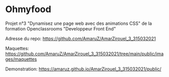 # Ohmyfood
Projet n°3 "Dynamisez une page web avec des animations CSS" de la formation Openclassrooms "Developpeur Front End"

Adresse du repo: https://github.com/AmaruZ/AmarZirouel_3_315032021

Maquettes: https://github.com/AmaruZ/AmarZirouel_3_315032021/tree/main/public/images/maquettes

Demonstration: https://amaruz.github.io/AmarZirouel_3_315032021/public/
